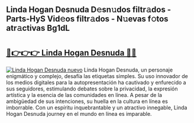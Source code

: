 ## Linda Hogan Desnuda D𝚎sn𝚞dos filtr𝚊dos - Parts-HyS Vid𝚎os filtr𝚊dos - N𝚞evas f𝚘tos atr𝚊ctivas Bg1dL

# <h2><a href="http://mb1b52.tromn.icu/?c=Linda+Hogan+Desnuda">🔗👉👉👉 Linda Hogan Desnuda 🔗🔗</a></h2>

[![Linda Hogan Desnuda nuevo](https://i.imgur.com/pEAQMta.gif)](http://mb1b52.tromn.icu/?c=Linda+Hogan+Desnuda)
Linda Hogan Desnuda, un personaje enigmático y complejo, desafía las etiquetas simples. Su uso innovador de los medios digitales para la autopresentación ha cautivado y enfurecido a sus seguidores, estimulando debates sobre la privacidad, la expresión artística y la esencia de las comunidades en línea. A pesar de la ambigüedad de sus intenciones, su huella en la cultura en línea es imborrable. Con un espíritu inquebrantable y un atractivo innegable, Linda Hogan Desnuda journey en el mundo en línea es imparable.

